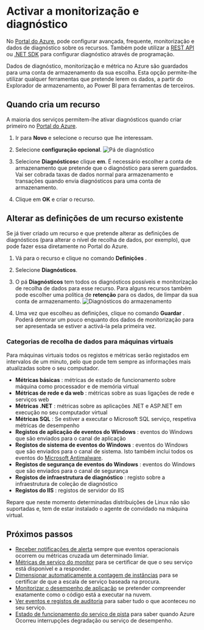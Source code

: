 <properties
    pageTitle="Ativar monitorização e diagnósticos de no Microsoft Azure | Microsoft Azure "
    description="Saiba como configurar o diagnósticos para os recursos no Azure."
    authors="rboucher"
    manager="carolz"
    editor=""
    services="monitoring-and-diagnostics"
    documentationCenter="monitoring-and-diagnostics"/>

<tags
    ms.service="monitoring-and-diagnostics"
    ms.workload="na"
    ms.tgt_pltfrm="na"
    ms.devlang="na"
    ms.topic="article"
    ms.date="09/08/2015"
    ms.author="robb"/>

# <a name="enable-monitoring-and-diagnostics"></a>Activar a monitorização e diagnóstico

No [Portal do Azure](https://portal.azure.com), pode configurar avançada, frequente, monitorização e dados de diagnóstico sobre os recursos. Também pode utilizar a [REST API](https://msdn.microsoft.com/library/azure/dn931932.aspx) ou [.NET SDK](https://www.nuget.org/packages/Microsoft.Azure.Insights/) para configurar diagnóstico através de programação.

Dados de diagnóstico, monitorização e métrica no Azure são guardados para uma conta de armazenamento da sua escolha. Esta opção permite-lhe utilizar qualquer ferramentas que pretende lerem os dados, a partir do Explorador de armazenamento, ao Power BI para ferramentas de terceiros.

## <a name="when-you-create-a-resource"></a>Quando cria um recurso

A maioria dos serviços permitem-lhe ativar diagnósticos quando criar primeiro no [Portal do Azure](https://portal.azure.com).

1. Ir para **Novo** e selecione o recurso que lhe interessam.

2. Selecione **configuração opcional**.
    ![Pá de diagnóstico](./media/insights-how-to-use-diagnostics/Insights_CreateTime.png)

3. Selecione **Diagnósticos**e clique **em**. É necessário escolher a conta de armazenamento que pretende que o diagnóstico para serem guardados. Vai ser cobrada taxas de dados normal para armazenamento e transações quando envia diagnósticos para uma conta de armazenamento.

4. Clique em **OK** e criar o recurso.

## <a name="change-settings-for-an-existing-resource"></a>Alterar as definições de um recurso existente

Se já tiver criado um recurso e que pretende alterar as definições de diagnósticos (para alterar o nível de recolha de dados, por exemplo), que pode fazer essa diretamente no Portal do Azure.

1. Vá para o recurso e clique no comando **Definições** .

2. Selecione **Diagnósticos**.

3. O pá **Diagnósticos** tem todos os diagnósticos possíveis e monitorização de recolha de dados para esse recurso. Para alguns recursos também pode escolher uma política de **retenção** para os dados, de limpar da sua conta de armazenamento.
    ![Diagnósticos do armazenamento](./media/insights-how-to-use-diagnostics/Insights_StorageDiagnostics.png)

4. Uma vez que escolheu as definições, clique no comando **Guardar** . Poderá demorar um pouco enquanto dos dados de monitorização para ser apresentada se estiver a activá-la pela primeira vez.

### <a name="categories-of-data-collection-for-virtual-machines"></a>Categorias de recolha de dados para máquinas virtuais
Para máquinas virtuais todos os registos e métricas serão registados em intervalos de um minuto, pelo que pode tem sempre as informações mais atualizadas sobre o seu computador.

- **Métricas básicas** : métricas de estado de funcionamento sobre máquina como processador e de memória virtual
- **Métricas de rede e da web** : métricas sobre as suas ligações de rede e serviços web
- **Métricas .NET** : métricas sobre as aplicações .NET e ASP.NET em execução no seu computador virtual
- **Métricas SQL** : Se estiver a executar o Microsoft SQL serviço, respetiva métricas de desempenho
- **Registos de aplicação de eventos do Windows** : eventos do Windows que são enviados para o canal de aplicação
- **Registos de sistema de eventos do Windows** : eventos do Windows que são enviados para o canal de sistema. Isto também inclui todos os eventos do [Microsoft Antimalware](http://go.microsoft.com/fwlink/?LinkID=404171&clcid=0x409).
- **Registos de segurança de eventos do Windows** : eventos do Windows que são enviados para o canal de segurança
- **Registos de infraestrutura de diagnóstico** : registo sobre a infraestrutura de coleção de diagnóstico
- **Registos do IIS** : registos de servidor do IIS

Repare que neste momento determinadas distribuições de Linux não são suportadas e, tem de estar instalado o agente de convidado na máquina virtual.

## <a name="next-steps"></a>Próximos passos

* [Receber notificações de alerta](insights-receive-alert-notifications.md) sempre que eventos operacionais ocorrem ou métricas cruzada um determinado limiar.
* [Métricas de serviço do monitor](insights-how-to-customize-monitoring.md) para se certificar de que o seu serviço está disponível e a responder.
* [Dimensionar automaticamente a contagem de instâncias](insights-how-to-scale.md) para se certificar de que a escala de serviço baseada na procura.
* [Monitorizar o desempenho de aplicação](../application-insights/app-insights-azure-web-apps.md) se pretender compreender exatamente como o código está a executar na nuvem.
* [Ver eventos e registos de auditoria](insights-debugging-with-events.md) para saber tudo o que aconteceu no seu serviço.
* [Estado de funcionamento do serviço de pista](insights-service-health.md) para saber quando Azure Ocorreu interrupções degradação ou serviço de desempenho.
